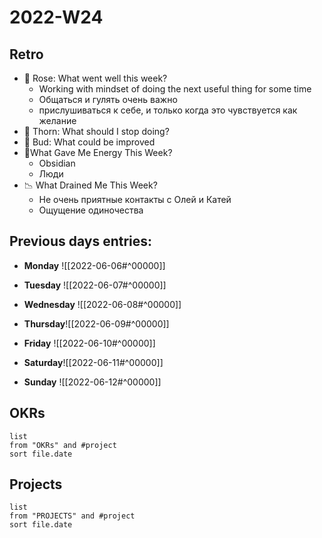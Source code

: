 # 2022-W24
## Retro
-   🌹 Rose: What went well this week? 
	- Working with mindset of doing the next useful thing for some time
	- Общаться и гулять очень важно
	- прислушиваться к себе, и только когда это чувствуется как желание
-   🌵 Thorn: What should I stop doing?
-   🌱 Bud: What could be improved
-   🔋What Gave Me Energy This Week?
	- Obsidian
	- Люди
-   📉 What Drained Me This Week?
	- Не очень приятные контакты с Олей и Катей
	- Ощущение одиночества


## Previous days entries:
- **Monday** ![[2022-06-06#^00000]]
- **Tuesday** ![[2022-06-07#^00000]]

- **Wednesday** ![[2022-06-08#^00000]]

- **Thursday**![[2022-06-09#^00000]]

- **Friday** ![[2022-06-10#^00000]]

- **Saturday**![[2022-06-11#^00000]]
- **Sunday** ![[2022-06-12#^00000]]
## OKRs
```dataview
list
from "OKRs" and #project 
sort file.date
```
## Projects
```dataview
list
from "PROJECTS" and #project 
sort file.date
```
